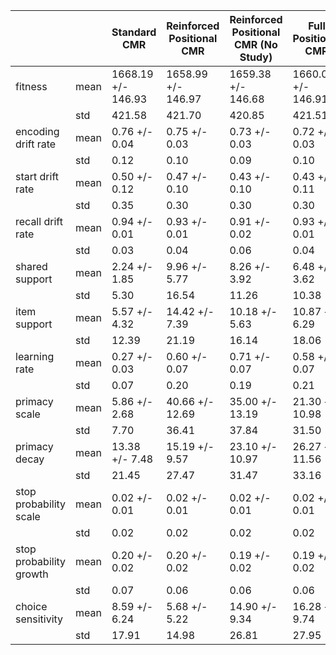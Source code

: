 | | | Standard CMR | Reinforced Positional CMR | Reinforced Positional CMR (No Study) | Full Positional CMR | Positional CMR |
|---|---|---|---|---|---|---|
| fitness | mean | 1668.19 +/- 146.93 | 1658.99 +/- 146.97 | 1659.38 +/- 146.68 | 1660.00 +/- 146.91 | 1661.01 +/- 147.02 |
| | std | 421.58 | 421.70 | 420.85 | 421.51 | 421.82 |
| encoding drift rate | mean | 0.76 +/- 0.04 | 0.75 +/- 0.03 | 0.73 +/- 0.03 | 0.72 +/- 0.03 | 0.70 +/- 0.05 |
| | std | 0.12 | 0.10 | 0.09 | 0.10 | 0.15 |
| start drift rate | mean | 0.50 +/- 0.12 | 0.47 +/- 0.10 | 0.43 +/- 0.10 | 0.43 +/- 0.11 | 0.45 +/- 0.11 |
| | std | 0.35 | 0.30 | 0.30 | 0.30 | 0.30 |
| recall drift rate | mean | 0.94 +/- 0.01 | 0.93 +/- 0.01 | 0.91 +/- 0.02 | 0.93 +/- 0.01 | 0.91 +/- 0.04 |
| | std | 0.03 | 0.04 | 0.06 | 0.04 | 0.12 |
| shared support | mean | 2.24 +/- 1.85 | 9.96 +/- 5.77 | 8.26 +/- 3.92 | 6.48 +/- 3.62 | 8.42 +/- 6.06 |
| | std | 5.30 | 16.54 | 11.26 | 10.38 | 17.39 |
| item support | mean | 5.57 +/- 4.32 | 14.42 +/- 7.39 | 10.18 +/- 5.63 | 10.87 +/- 6.29 | 7.64 +/- 4.60 |
| | std | 12.39 | 21.19 | 16.14 | 18.06 | 13.21 |
| learning rate | mean | 0.27 +/- 0.03 | 0.60 +/- 0.07 | 0.71 +/- 0.07 | 0.58 +/- 0.07 | 0.59 +/- 0.06 |
| | std | 0.07 | 0.20 | 0.19 | 0.21 | 0.16 |
| primacy scale | mean | 5.86 +/- 2.68 | 40.66 +/- 12.69 | 35.00 +/- 13.19 | 21.30 +/- 10.98 | 24.42 +/- 12.93 |
| | std | 7.70 | 36.41 | 37.84 | 31.50 | 37.11 |
| primacy decay | mean | 13.38 +/- 7.48 | 15.19 +/- 9.57 | 23.10 +/- 10.97 | 26.27 +/- 11.56 | 24.13 +/- 10.34 |
| | std | 21.45 | 27.47 | 31.47 | 33.16 | 29.67 |
| stop probability scale | mean | 0.02 +/- 0.01 | 0.02 +/- 0.01 | 0.02 +/- 0.01 | 0.02 +/- 0.01 | 0.02 +/- 0.01 |
| | std | 0.02 | 0.02 | 0.02 | 0.02 | 0.02 |
| stop probability growth | mean | 0.20 +/- 0.02 | 0.20 +/- 0.02 | 0.19 +/- 0.02 | 0.19 +/- 0.02 | 0.19 +/- 0.02 |
| | std | 0.07 | 0.06 | 0.06 | 0.06 | 0.06 |
| choice sensitivity | mean | 8.59 +/- 6.24 | 5.68 +/- 5.22 | 14.90 +/- 9.34 | 16.28 +/- 9.74 | 16.06 +/- 9.03 |
| | std | 17.91 | 14.98 | 26.81 | 27.95 | 25.92 |
